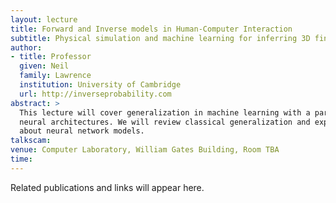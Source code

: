 ```yaml
---
layout: lecture
title: Forward and Inverse models in Human-Computer Interaction
subtitle: Physical simulation and machine learning for inferring 3D finger pose
author:
- title: Professor
  given: Neil
  family: Lawrence
  institution: University of Cambridge
  url: http://inverseprobability.com
abstract: >
  This lecture will cover generalization in machine learning with a particular focus on
  neural architectures. We will review classical generalization and explore what's different
  about neural network models.
talkscam:
venue: Computer Laboratory, William Gates Building, Room TBA
time:
---
```


Related publications and links will appear here.
